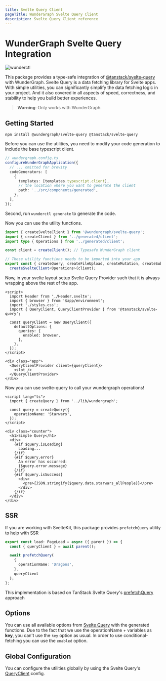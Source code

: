 ```yaml
---
title: Svelte Query Client
pageTitle: WunderGraph Svelte Query Client
description: Svelte Query Client reference
---
```


# WunderGraph Svelte Query Integration

![wunderctl](https://img.shields.io/npm/v/@wundergraph/svelte-query.svg)

This package provides a type-safe integration of [@tanstack/svelte-query](https://tanstack.com/query/latest/docs/svelte/overview) with WunderGraph.
Svelte Query is a data fetching library for Svelte apps. With simple utilities, you can significantly simplify the data fetching logic in your project. And it also covered in all aspects of speed, correctness, and stability to help you build better experiences.

> **Warning**: Only works with WunderGraph.

## Getting Started

```shell
npm install @wundergraph/svelte-query @tanstack/svelte-query
```

Before you can use the utilities, you need to modify your code generation to include the base typescript client.

```typescript
// wundergraph.config.ts
configureWunderGraphApplication({
  // ... omitted for brevity
  codeGenerators: [
    {
      templates: [templates.typescript.client],
      // the location where you want to generate the client
      path: '../src/components/generated',
    },
  ],
});
```

Second, run `wunderctl generate` to generate the code.

Now you can use the utility functions.

```ts
import { createSvelteClient } from '@wundergraph/svelte-query';
import { createClient } from '../generated/client';
import type { Operations } from '../generated/client';

const client = createClient(); // Typesafe WunderGraph client

// These utility functions needs to be imported into your app
export const { createQuery, createFileUpload, createMutation, createSubscription, getAuth, getUser, queryKey } =
  createSvelteClient<Operations>(client);
```

Now, in your svelte layout setup Svelte Query Provider such that it is always wrapping above the rest of the app.

```svelte
<script>
  import Header from './Header.svelte';
  import { browser } from '$app/environment';
  import './styles.css';
  import { QueryClient, QueryClientProvider } from '@tanstack/svelte-query';

  const queryClient = new QueryClient({
    defaultOptions: {
      queries: {
        enabled: browser,
      },
    },
  });
</script>

<div class="app">
  <QueryClientProvider client={queryClient}>
    <slot />
  </QueryClientProvider>
</div>
```

Now you can use svelte-query to call your wundergraph operations!

```svelte
<script lang="ts">
  import { createQuery } from '../lib/wundergraph';

  const query = createQuery({
    operationName: 'Starwars',
  });
</script>

<div class="counter">
  <h1>Simple Query</h1>
  <div>
    {#if $query.isLoading}
      Loading...
    {/if}
    {#if $query.error}
      An error has occurred:
      {$query.error.message}
    {/if}
    {#if $query.isSuccess}
      <div>
        <pre>{JSON.stringify($query.data.starwars_allPeople)}</pre>
      </div>
    {/if}
  </div>
</div>
```

## SSR

If you are working with SvelteKit, this package provides `prefetchQuery` utility to help with SSR

```ts
export const load: PageLoad = async ({ parent }) => {
  const { queryClient } = await parent();

  await prefetchQuery(
    {
      operationName: 'Dragons',
    },
    queryClient
  );
};
```

This implementation is based on TanStack Svelte Query's [prefetchQuery](https://tanstack.com/query/v4/docs/svelte/ssr#using-prefetchquery) approach

## Options

You can use all available options from [Svelte Query](https://tanstack.com/query/latest/docs/svelte/overview) with the generated functions.
Due to the fact that we use the operationName + variables as **key**, you can't use the `key` option as usual.
In order to use conditional-fetching you can use the `enabled` option.

## Global Configuration

You can configure the utilities globally by using the Svelte Query's [QueryClient](https://tanstack.com/query/v4/docs/react/reference/QueryClient) config.
